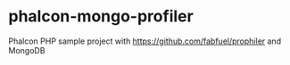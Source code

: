 # phalcon-mongo-profiler
Phalcon PHP sample project with https://github.com/fabfuel/prophiler and MongoDB
